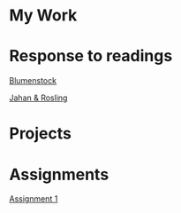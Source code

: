 # My Work

# Response to readings

[Blumenstock](https://github.com/miaaao/miao/blob/master/Blumenstock.md)

[Jahan & Rosling](https://github.com/miaaao/miao/blob/master/Response%20to%20Jahan%20and%20Rosling.md)

# Projects

# Assignments

[Assignment 1](https://github.com/miaaao/miao/blob/master/Assignment1.md)


